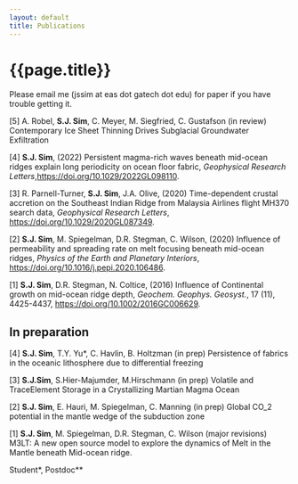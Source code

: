 ```yaml
---
layout: default
title: Publications
---
```

# {{page.title}}

Please email me (jssim at eas dot gatech dot edu) for paper if you have trouble getting it. 

[5] A. Robel, **S.J. Sim**, C. Meyer, M. Siegfried, C. Gustafson (in review) Contemporary Ice Sheet Thinning Drives Subglacial Groundwater Exfiltration

[4] **S.J. Sim**, (2022) Persistent magma-rich waves beneath mid-ocean ridges explain long periodicity on ocean floor fabric, *Geophysical Research Letters*,https://doi.org/10.1029/2022GL098110.

[3] R. Parnell-Turner, **S.J. Sim**, J.A. Olive, (2020) Time-dependent crustal accretion on the Southeast Indian Ridge from Malaysia Airlines flight MH370 search data, *Geophysical Research Letters*,  https://doi.org/10.1029/2020GL087349.  

[2] **S.J. Sim**, M. Spiegelman, D.R. Stegman, C. Wilson, (2020) Influence of permeability and spreading rate on melt focusing beneath mid-ocean ridges, *Physics of the Earth and Planetary Interiors*, https://doi.org/10.1016/j.pepi.2020.106486.  

[1] **S.J. Sim**, D.R. Stegman, N. Coltice, (2016) Influence of Continental growth on mid-ocean ridge depth, *Geochem. Geophys. Geosyst.*, 17 (11), 4425-4437,  https://doi.org/10.1002/2016GC006629.

## In preparation
[4] **S.J. Sim**, T.Y. Yu*, C. Havlin, B. Holtzman (in prep) Persistence of fabrics in the oceanic lithosphere due to differential freezing

[3] **S.J.Sim**, S.Hier-Majumder, M.Hirschmann (in prep) Volatile and TraceElement Storage in a Crystallizing Martian Magma Ocean

[2] **S.J. Sim**, E. Hauri, M. Spiegelman, C. Manning (in prep) Global CO_2 potential in the mantle wedge of the subduction zone 

[1] **S.J. Sim**, M. Spiegelman, D.R. Stegman, C. Wilson (major revisions) M3LT: A new open source model to explore the dynamics of Melt in the Mantle beneath Mid-ocean ridge.  

Student*, Postdoc**

